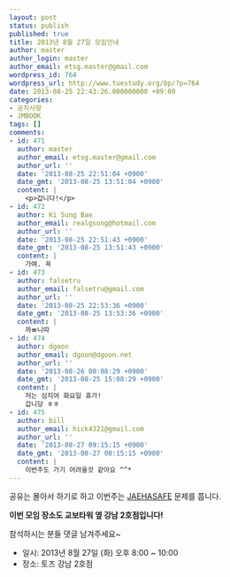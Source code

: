 ```yaml
---
layout: post
status: publish
published: true
title: 2013년 8월 27일 모임안내
author: master
author_login: master
author_email: etsg.master@gmail.com
wordpress_id: 764
wordpress_url: http://www.tuestudy.org/bp/?p=764
date: 2013-08-25 22:43:26.000000000 +09:00
categories:
- 공지사항
- JMBOOK
tags: []
comments:
- id: 471
  author: master
  author_email: etsg.master@gmail.com
  author_url: ''
  date: '2013-08-25 22:51:04 +0900'
  date_gmt: '2013-08-25 13:51:04 +0900'
  content: |
    <p>갑니다!</p>
- id: 472
  author: Ki Sung Bae
  author_email: realgsong@hotmail.com
  author_url: ''
  date: '2013-08-25 22:51:43 +0900'
  date_gmt: '2013-08-25 13:51:43 +0900'
  content: |
    가여. 꼭
- id: 473
  author: falsetru
  author_email: falsetru@gmail.com
  author_url: ''
  date: '2013-08-25 22:53:36 +0900'
  date_gmt: '2013-08-25 13:53:36 +0900'
  content: |
    까ㅃ니따
- id: 474
  author: dgoon
  author_email: dgoon@dgoon.net
  author_url: ''
  date: '2013-08-26 00:08:29 +0900'
  date_gmt: '2013-08-25 15:08:29 +0900'
  content: |
    저는 심지어 화요일 휴가!
    갑니당 ㅎㅎ
- id: 475
  author: bill
  author_email: hick4321@gmail.com
  author_url: ''
  date: '2013-08-27 09:15:15 +0900'
  date_gmt: '2013-08-27 00:15:15 +0900'
  content: |
    이번주도 가기 어려울것 같아요 ^^*
---
```

<p>공유는 몰아서 하기로 하고 이번주는 <a href="http://algospot.com/judge/problem/read/JAEHASAFE">JAEHASAFE</a> 문제를 풉니다.</p>

<p><strong>이번 모임 장소도 교보타워 옆 강남 2호점입니다!</strong></p>

<p>참석하시는 분들 댓글 남겨주세요~</p>

<ul>
<li>일시: 2013년 8월 27일 (화) 오후 8:00 ~ 10:00</li>
<li>장소: 토즈 강남 2호점</li>
</ul>
